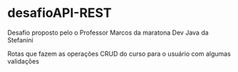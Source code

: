 # desafioAPI-REST

Desafio proposto pelo o Professor Marcos da maratona Dev Java da Stefanini

Rotas que fazem as operações CRUD do curso para o usuário com algumas validações

